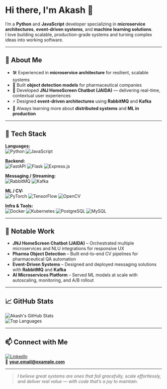 # Hi there, I'm Akash 👋  

I’m a **Python** and **JavaScript** developer specializing in **microservice architectures**, **event-driven systems**, and **machine learning solutions**.  
I love building scalable, production-grade systems and turning complex ideas into working software.

---

## 🚀 About Me
- 🛠 Experienced in **microservice architecture** for resilient, scalable systems  
- 🤖 Built **object detection models** for pharmaceutical companies  
- 💬 Developed **JNJ HomeScreen Chatbot (JAIDA)** — delivering real-time, contextual user experiences  
- ⚡ Designed **event-driven architectures** using **RabbitMQ** and **Kafka**  
- 🌱 Always learning more about **distributed systems** and **ML in production**

---

## 🧰 Tech Stack
**Languages:**  
![Python](https://img.shields.io/badge/-Python-3776AB?style=flat&logo=python&logoColor=white)
![JavaScript](https://img.shields.io/badge/-JavaScript-F7DF1E?style=flat&logo=javascript&logoColor=black)

**Backend:**  
![FastAPI](https://img.shields.io/badge/-FastAPI-009688?style=flat&logo=fastapi&logoColor=white)
![Flask](https://img.shields.io/badge/-Flask-000000?style=flat&logo=flask&logoColor=white)
![Express.js](https://img.shields.io/badge/-Express.js-000000?style=flat&logo=express&logoColor=white)

**Messaging / Streaming:**  
![RabbitMQ](https://img.shields.io/badge/-RabbitMQ-FF6600?style=flat&logo=rabbitmq&logoColor=white)
![Kafka](https://img.shields.io/badge/-Apache%20Kafka-231F20?style=flat&logo=apache-kafka&logoColor=white)

**ML / CV:**  
![PyTorch](https://img.shields.io/badge/-PyTorch-EE4C2C?style=flat&logo=pytorch&logoColor=white)
![TensorFlow](https://img.shields.io/badge/-TensorFlow-FF6F00?style=flat&logo=tensorflow&logoColor=white)
![OpenCV](https://img.shields.io/badge/-OpenCV-5C3EE8?style=flat&logo=opencv&logoColor=white)

**Infra & Tools:**  
![Docker](https://img.shields.io/badge/-Docker-2496ED?style=flat&logo=docker&logoColor=white)
![Kubernetes](https://img.shields.io/badge/-Kubernetes-326CE5?style=flat&logo=kubernetes&logoColor=white)
![PostgreSQL](https://img.shields.io/badge/-PostgreSQL-336791?style=flat&logo=postgresql&logoColor=white)
![MySQL](https://img.shields.io/badge/-MySQL-4479A1?style=flat&logo=mysql&logoColor=white)

---

## 📌 Notable Work
- **JNJ HomeScreen Chatbot (JAIDA)** – Orchestrated multiple microservices and NLU integrations for responsive UX  
- **Pharma Object Detection** – Built end-to-end CV pipelines for pharmaceutical QA automation  
- **Event-Driven Systems** – Designed and deployed messaging solutions with **RabbitMQ** and **Kafka**  
- **AI Microservices Platform** – Served ML models at scale with autoscaling, monitoring, and A/B rollout  

---

## 📈 GitHub Stats
![Akash's GitHub Stats](https://github-readme-stats.vercel.app/api?username=indexedakki&show_icons=true&theme=radical)  
![Top Languages](https://github-readme-stats.vercel.app/api/top-langs/?username=indexedakki&layout=compact&theme=radical)

---

## 📫 Connect with Me
[![LinkedIn](https://img.shields.io/badge/LinkedIn-0A66C2?style=flat&logo=linkedin&logoColor=white)](https://linkedin.com/in/your-linkedin)  
📧 **your.email@example.com**

---

> *I believe great systems are ones that fail gracefully, scale effortlessly, and deliver real value — with code that’s a joy to maintain.*

